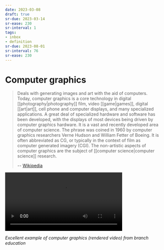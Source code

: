 ```yaml
---
date: 2023-03-08
draft: true
sr-due: 2023-03-14
sr-ease: 230
sr-interval: 1
tags:
- inbox
- definition
sr-due: 2023-08-01
sr-interval: 76
sr-ease: 230
---
```


# Computer graphics

> Deals with generating images and art with the aid of computers. Today,
> computer graphics is a core technology in digital
> [[photography|photography]] film, video
> [[game|games]], digital [[art|art]], cell phone and
> computer displays, and many specialized applications. A great deal of
> specialized hardware and software has been developed, with the displays of
> most devices being driven by computer graphics hardware. It is a vast and
> recently developed area of computer science. The phrase was coined in 1960 by
> computer graphics researchers Verne Hudson and William Fetter of Boeing. It is
> often abbreviated as CG, or typically in the context of film as computer
> generated imagery (CGI). The non-artistic aspects of computer graphics are the
> subject of [[computer science|computer science]] research.
>
> -- [Wikipedia](https://en.wikipedia.org/wiki/Computer_graphics)

<video src="file:///home/inom/Projects/main/wiki/video/Inside_the_Original_iPod_hTpcOmlvCEQ.mp4" width=380 controls></video>

*Excellent example of computer graphics (rendered video) from branch education*